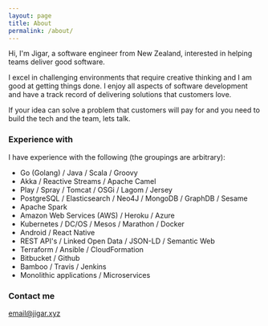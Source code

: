 ```yaml
---
layout: page
title: About
permalink: /about/
---
```


Hi, I'm Jigar, a software engineer from New Zealand, interested in helping teams deliver good software.

I excel in challenging environments that require creative thinking and I am good at getting things done. I enjoy all 
aspects of software development and have a track record of delivering solutions that customers love.  

If your idea can solve a problem that customers will pay for and you need to build the tech and the team, lets talk.

### Experience with

I have experience with the following (the groupings are arbitrary):
- Go (Golang) / Java / Scala / Groovy
- Akka / Reactive Streams / Apache Camel
- Play / Spray / Tomcat / OSGi / Lagom / Jersey
- PostgreSQL / Elasticsearch / Neo4J / MongoDB / GraphDB / Sesame
- Apache Spark
- Amazon Web Services (AWS) / Heroku / Azure
- Kubernetes / DC/OS / Mesos / Marathon / Docker
- Android / React Native
- REST API's / Linked Open Data / JSON-LD / Semantic Web
- Terraform / Ansible / CloudFormation
- Bitbucket / Github
- Bamboo / Travis / Jenkins
- Monolithic applications / Microservices 

### Contact me

[email@jigar.xyz](mailto:email@jigar.xyz)
